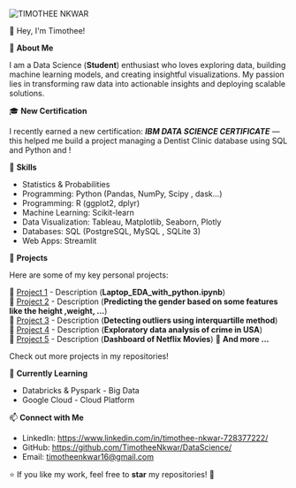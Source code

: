 ![TIMOTHEE NKWAR ](https://raw.githubusercontent.com/TimotheeNkwar/TimotheeNkwar/main/Data%20Scientist.png)

 👋 Hey, I'm Timothee!  

 🚀 ****About Me**** 
 
I am a Data Science (**Student**) enthusiast who loves exploring data, building machine learning models, and creating insightful visualizations. My passion lies in transforming raw data into actionable insights and deploying scalable solutions.  

🎓 ****New Certification****

I recently earned a new certification:
***IBM DATA SCIENCE CERTIFICATE*** — this helped me build a project managing a Dentist Clinic database using SQL and Python and !

🔧 ****Skills****  

- Statistics & Probabilities
- Programming: Python (Pandas, NumPy, Scipy , dask...)
- Programming: R (ggplot2, dplyr)  
- Machine Learning: Scikit-learn
- Data Visualization: Tableau, Matplotlib, Seaborn, Plotly 
- Databases: SQL (PostgreSQL, MySQL , SQLite 3)   
- Web Apps: Streamlit
  
 📌 ****Projects****  
 
Here are some of my key personal projects: 


🔹 [Project 1](#) - Description  (**Laptop_EDA_with_python.ipynb**)  
🔹 [Project 2](#) - Description (**Predicting the gender based on some features like the height ,weight, ...**)  
🔹 [Project 3](#) - Description (**Detecting outliers using interquartille method**)  
🔹 [Project 4](#) - Description (**Exploratory data analysis of crime in USA**)  
🔹 [Project 5](#) - Description (**Dashboard of Netflix Movies**) 
🔹 **And more ...**

Check out more projects in my repositories!  

🌱 ****Currently Learning****

- Databricks & Pyspark - Big Data
- Google Cloud  - Cloud Platform


📫 ****Connect with Me**** 

- LinkedIn: https://www.linkedin.com/in/timothee-nkwar-728377222/
- GitHub: https://github.com/TimotheeNkwar/DataScience/
- Email: timotheenkwar16@gmail.com


⭐️ If you like my work, feel free to **star** my repositories! 🚀  

